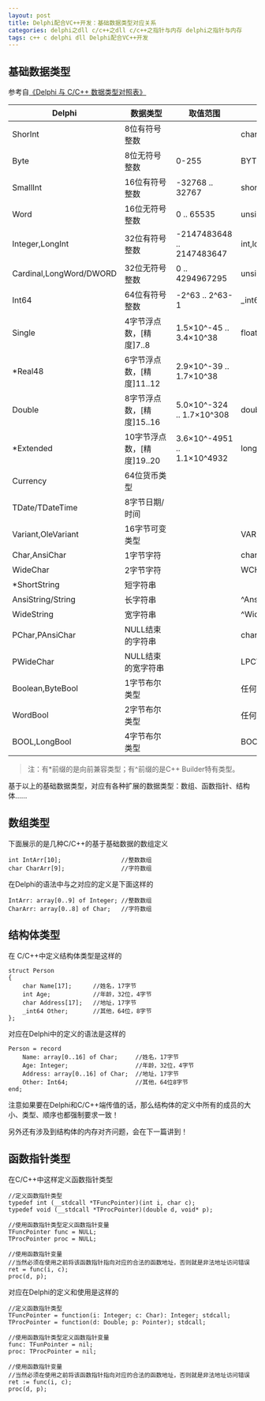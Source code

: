 ```yaml
---
layout: post
title: Delphi配合VC++开发：基础数据类型对应关系
categories: delphi之dll c/c++之dll c/c++之指针与内存 delphi之指针与内存
tags: c++ c delphi dll Delphi配合VC++开发
---
```


## 基础数据类型

参考自[《Delphi 与 C/C++ 数据类型对照表》](http://www.cnblogs.com/del/archive/2007/12/03/981563.html)

Delphi				|	数据类型	|	取值范围		|	C/C++
----------------		|---------------	|--------------			|----------------
ShorInt				|	8位有符号整数	|				|	char
Byte				|	8位无符号整数	|	0-255			|	BYTE,unsigned char
SmallInt			|	16位有符号整数	| -32768 .. 32767		|	short
Word				|	16位无符号整数	|   0 .. 65535			|	unsigned short
Integer,LongInt			|	32位有符号整数	|-2147483648 .. 2147483647	|	int,long
Cardinal,LongWord/DWORD		|	32位无符号整数	|0 .. 4294967295		|	unsigned long
Int64				|	64位有符号整数 	|-2^63 .. 2^63-1		|	_int64
Single				|	4字节浮点数，[精度]7..8		| 1.5×10^-45 .. 3.4×10^38	|	float
*Real48				|	6字节浮点数，[精度]11..12　	| 2.9×10^-39 .. 1.7×10^38	|	
Double				|	8字节浮点数，[精度]15..16	| 5.0×10^-324 .. 1.7×10^308	|	double
*Extended			|	10字节浮点数，[精度]19..20	| 3.6×10^-4951 .. 1.1×10^4932	|	long double
Currency			|	64位货币类型	|				|	
TDate/TDateTime			|	8字节日期/时间	|				|	
Variant,OleVariant		|	16字节可变类型	|				|	VARIANT,^Variant,^OleVariant
Char,AnsiChar			|	1字节字符	|				|	char
WideChar			|	2字节字符	|				|	WCHAR
*ShortString			|	短字符串	|				|	　
AnsiString/String		|	长字符串	|				|	^AnsiString
WideString			|	宽字符串	|				|	^WideString
PChar,PAnsiChar			|	NULL结束的字符串	|			|	char*
PWideChar			|	NULL结束的宽字符串	|			|	LPCWSTR
Boolean,ByteBool		|	1字节布尔类型		|			|	任何1字节
WordBool			|	2字节布尔类型		|			|	任何2字节
BOOL,LongBool			|	4字节布尔类型		|			|	BOOL

>注：有*前缀的是向前兼容类型；有^前缀的是C++ Builder特有类型。

基于以上的基础数据类型，对应有各种扩展的数据类型：数组、函数指针、结构体……

## 数组类型

下面展示的是几种C/C++的基于基础数据的数组定义

```
int IntArr[10];					//整数数组
char CharArr[9];				//字符数组
```

在Delphi的语法中与之对应的定义是下面这样的

```
IntArr: array[0..9] of Integer;	//整数数组
CharArr: array[0..8] of Char;	//字符数组
```

## 结构体类型

在 C/C++中定义结构体类型是这样的

```
struct Person
{
	char Name[17];		//姓名，17字节
	int Age;			//年龄，32位，4字节
	char Address[17];	//地址，17字节
	_int64 Other;		//其他，64位，8字节
};
```

对应在Delphi中的定义的语法是这样的

```
Person = record
	Name: array[0..16] of Char;		//姓名，17字节
	Age: Integer;					//年龄，32位，4字节
	Address: array[0..16] of Char;	//地址，17字节
	Other: Int64;					//其他，64位8字节
end;
```

注意如果要在Delphi和C/C++端传值的话，那么结构体的定义中所有的成员的大小、类型、顺序也都强制要求一致！

另外还有涉及到结构体的内存对齐问题，会在下一篇讲到！

## 函数指针类型

在C/C++中这样定义函数指针类型

```
//定义函数指针类型
typedef int (__stdcall *TFuncPointer)(int i, char c);
typedef void (__stdcall *TProcPointer)(double d, void* p);

//使用函数指针类型定义函数指针变量
TFuncPointer func = NULL;
TProcPointer proc = NULL;

//使用函数指针变量
//当然必须在使用之前将该函数指针指向对应的合法的函数地址，否则就是非法地址访问错误
ret = func(i, c);
proc(d, p);
```

对应在Delphi的定义和使用是这样的

```
//定义函数指针类型
TFuncPointer = function(i: Integer; c: Char): Integer; stdcall;
TProcPointer = function(d: Double; p: Pointer); stdcall;

//使用函数指针类型定义函数指针变量
func: TFunPointer = nil;
proc: TProcPointer = nil;

//使用函数指针变量
//当然必须在使用之前将该函数指针指向对应的合法的函数地址，否则就是非法地址访问错误
ret := func(i, c);
proc(d, p);
```

